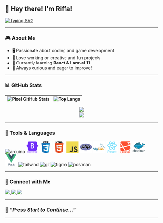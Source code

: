 ## 👋 Hey there! I'm Riffa!

[![Typing SVG](https://readme-typing-svg.demolab.com/?lines=Hello,+my+name+is+Muhamad+Riffa+Faturahman;I+am+a+Newbie+Programmer;Learning+React+%26+Laravel+11!&center=true&width=500)](https://git.io/typing-svg)

---

### 🎮 About Me

- 🖥️ Passionate about coding and game development  
- 🚀 Love working on creative and fun projects  
- 📖 Currently learning **React & Laravel 11**  
- 🎯 Always curious and eager to improve!

---

### 📊 GitHub Stats

| ![Pixel GitHub Stats](https://pixel-profile.vercel.app/api/github-stats?username=faturahaman&theme=road_trip&pixelate_avatar=false) | ![Top Langs](https://github-readme-stats.vercel.app/api/top-langs/?username=faturahaman&layout=compact&theme=tokyonight) |
|------------------------------------------------------------------------------------------------------------------------------------|--------------------------------------------------------------------------------------------------------------|

<p align="center">
  <img src="https://github-profile-trophy.vercel.app/?username=faturahaman&theme=discord" />
  <br />
  <img src="https://komarev.com/ghpvc/?username=faturahaman&label=Profile+Views&color=blue&style=flat" />
</p>

---

### 🔧 Tools & Languages

<p align="left">
  <img src="https://cdn.worldvectorlogo.com/logos/arduino-1.svg" alt="arduino" width="40" />
  <img src="https://raw.githubusercontent.com/devicons/devicon/master/icons/bootstrap/bootstrap-plain-wordmark.svg" alt="bootstrap" width="40" />
  <img src="https://raw.githubusercontent.com/devicons/devicon/master/icons/css3/css3-original-wordmark.svg" alt="css3" width="40" />
  <img src="https://raw.githubusercontent.com/devicons/devicon/master/icons/html5/html5-original-wordmark.svg" alt="html5" width="40" />
  <img src="https://raw.githubusercontent.com/devicons/devicon/master/icons/javascript/javascript-original.svg" alt="js" width="40" />
  <img src="https://raw.githubusercontent.com/devicons/devicon/master/icons/php/php-original.svg" alt="php" width="40" />
  <img src="https://raw.githubusercontent.com/devicons/devicon/master/icons/mysql/mysql-original-wordmark.svg" alt="mysql" width="40" />
  <img src="https://raw.githubusercontent.com/devicons/devicon/master/icons/react/react-original-wordmark.svg" alt="react" width="40" />
  <img src="https://raw.githubusercontent.com/devicons/devicon/master/icons/laravel/laravel-plain-wordmark.svg" alt="laravel" width="40" />
  <img src="https://raw.githubusercontent.com/devicons/devicon/master/icons/docker/docker-original-wordmark.svg" alt="docker" width="40" />
  <img src="https://raw.githubusercontent.com/devicons/devicon/master/icons/vuejs/vuejs-original-wordmark.svg" alt="vue" width="40" />
  <img src="https://www.vectorlogo.zone/logos/tailwindcss/tailwindcss-icon.svg" alt="tailwind" width="40" />
  <img src="https://www.vectorlogo.zone/logos/git-scm/git-scm-icon.svg" alt="git" width="40" />
  <img src="https://www.vectorlogo.zone/logos/figma/figma-icon.svg" alt="figma" width="40" />
  <img src="https://www.vectorlogo.zone/logos/getpostman/getpostman-icon.svg" alt="postman" width="40" />
</p>

---

### 🔗 Connect with Me

<p align="left">
  <a href="https://www.instagram.com/riffa_122/?hl=en" target="_blank">
    <img src="https://img.shields.io/badge/LinkedIn-%230A66C2.svg?&style=for-the-badge&logo=linkedin&logoColor=white" />
  </a>
  <a href="https://www.instagram.com/riffa_122/?hl=en" target="_blank">
    <img src="https://img.shields.io/badge/Instagram-E4405F?&style=for-the-badge&logo=instagram&logoColor=white" />
  </a>
  <a href="https://fb.com/rarkenta" target="_blank">
    <img src="https://img.shields.io/badge/Facebook-1877F2?&style=for-the-badge&logo=facebook&logoColor=white" />
  </a>
</p>

---

### 🎵 *"Press Start to Continue..."*

---
